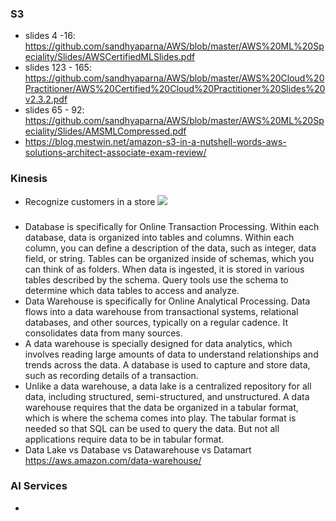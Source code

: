 ### S3
* slides 4 -16: https://github.com/sandhyaparna/AWS/blob/master/AWS%20ML%20Speciality/Slides/AWSCertifiedMLSlides.pdf
* slides 123 - 165: https://github.com/sandhyaparna/AWS/blob/master/AWS%20Cloud%20Practitioner/AWS%20Certified%20Cloud%20Practitioner%20Slides%20v2.3.2.pdf
* slides 65 - 92: https://github.com/sandhyaparna/AWS/blob/master/AWS%20ML%20Speciality/Slides/AMSMLCompressed.pdf
* https://blog.mestwin.net/amazon-s3-in-a-nutshell-words-aws-solutions-architect-associate-exam-review/

### Kinesis
* Recognize customers in a store
![](https://d2908q01vomqb2.cloudfront.net/f1f836cb4ea6efb2a0b1b99f41ad8b103eff4b59/2018/04/06/AmazonRekVideo-cs-2.gif) </br>





### 
* Database is specifically for Online Transaction Processing. Within each database, data is organized into tables and columns. Within each column, you can define a description of the data, such as integer, data field, or string. Tables can be organized inside of schemas, which you can think of as folders. When data is ingested, it is stored in various tables described by the schema. Query tools use the schema to determine which data tables to access and analyze.
* Data Warehouse is specifically for Online Analytical Processing. Data flows into a data warehouse from transactional systems, relational databases, and other sources, typically on a regular cadence. It consolidates data from many sources. 
* A data warehouse is specially designed for data analytics, which involves reading large amounts of data to understand relationships and trends across the data. A database is used to capture and store data, such as recording details of a transaction.
* Unlike a data warehouse, a data lake is a centralized repository for all data, including structured, semi-structured, and unstructured. A data warehouse requires that the data be organized in a tabular format, which is where the schema comes into play. The tabular format is needed so that SQL can be used to query the data. But not all applications require data to be in tabular format. 
* Data Lake vs Database vs Datawarehouse vs Datamart https://aws.amazon.com/data-warehouse/

### AI Services
* 









